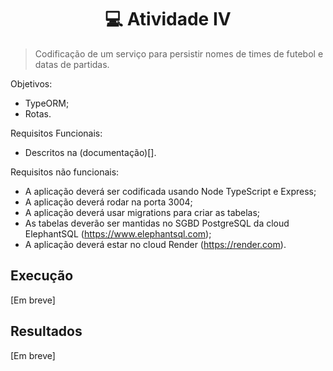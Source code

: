 <h1 align="center"> 💻 Atividade IV </h2>

> Codificação de um serviço para persistir nomes de times de futebol e datas de partidas.

Objetivos:

- TypeORM;
- Rotas.

Requisitos Funcionais:

- Descritos na (documentação)[].

Requisitos não funcionais:

- A aplicação deverá ser codificada usando Node TypeScript e Express;
- A aplicação deverá rodar na porta 3004;
- A aplicação deverá usar migrations para criar as tabelas;
- As tabelas deverão ser mantidas no SGBD PostgreSQL da cloud ElephantSQL (https://www.elephantsql.com);
- A aplicação deverá estar no cloud Render (https://render.com).

## Execução

[Em breve]

## Resultados

[Em breve]
